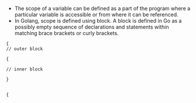 * The scope of a variable can be defined as a part of the program where a particular variable is accessible or from where it can be referenced. 
* In Golang, scope is defined using block. A block is defined in Go as a possibly empty sequence of declarations and statements within matching brace brackets or curly brackets. 

```
{
// outer block

{

// inner block

}


{
```
